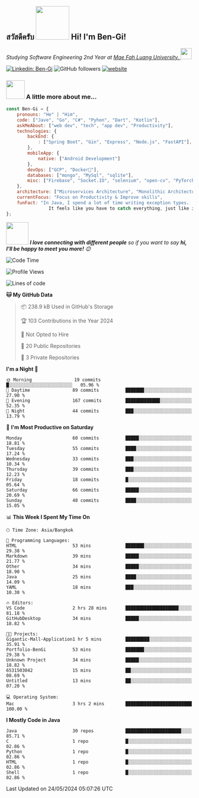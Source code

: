 <h2><p><a href="https://giphy.com/gifs/bread-L3nWlmgyqCeU8"></a></p>สวัสดีครับ <img src="https://media.giphy.com/media/L3nWlmgyqCeU8/giphy.gif" width="90" frameBorder="0" class="giphy-embed" allowFullScreen></img> Hi! I'm Ben-Gi!</h2>
<p><em>Studying Software Engineering 2nd Year at <a href="https://en.mfu.ac.th/home.html"> Mae Fah Luang University.
</a><img src="https://media.giphy.com/media/WUlplcMpOCEmTGBtBW/giphy.gif" width="30"> </em></p>


[![Linkedin: Ben-Gi](https://img.shields.io/badge/-BenGi-blue?style=flat-square&logo=Linkedin&logoColor=white&link=https://www.linkedin.com/in/nimit-tanbooutor-798139246/)](https://www.linkedin.com/in/nimit-tanbooutor-798139246/)
![GitHub followers](https://img.shields.io/github/followers/6531503042?label=Follow&style=social)
[![website](https://img.shields.io/badge/Website-46a2f1.svg?&style=flat-square&logo=Google-Chrome&logoColor=white&link=https://6531503042.github.io/Portfolio-BenGi/)](https://6531503042.github.io/Portfolio-BenGi/)

### <img src="https://media.giphy.com/media/VgCDAzcKvsR6OM0uWg/giphy.gif" width="50"> A little more about me...  

```javascript
const Ben-Gi = {
    pronouns: "He" | "Him",
    code: ["Jave", "Go", "C#", "Pyhon", "Dart", "Kotlin"],
    askMeAbout: ["web dev", "tech", "app dev", "Productivity"],
    technologies: {
        backEnd: {
            : ["Spring Boot", "Gin", "Express", "Node.js", "FastAPI"],
        },
        mobileApp: {
            native: ["Android Development"]
        },
        devOps: ["GCP", "Docker🐳"],
        databases: ["mongo", "MySql", "sqlite"],
        misc: ["Firebase", "Socket.IO", "selenium", "open-cv", "PyTorch"]
    },
    architecture: ["Microservices Architecture", "Monolithic Architecture", "Single page applications"],
    currentFocus: "Focus on Productivity & Improve skills",
    funFact: "In Java, I spend a lot of time writing exception types. 
                It feels like you have to catch everything, just like in baseball."
};
```

<img src="https://media.giphy.com/media/LnQjpWaON8nhr21vNW/giphy.gif" width="60"> <em><b>I love connecting with different people</b> so if you want to say <b>hi, I'll be happy to meet you more!</b> 😊</em>

<!--START_SECTION:waka-->
![Code Time](http://img.shields.io/badge/Code%20Time-3%20hrs%202%20mins-blue)

![Profile Views](http://img.shields.io/badge/Profile%20Views-234-blue)

![Lines of code](https://img.shields.io/badge/From%20Hello%20World%20I%27ve%20Written-1.1%20million%20lines%20of%20code-blue)

**🐱 My GitHub Data** 

> 📦 238.9 kB Used in GitHub's Storage 
 > 
> 🏆 103 Contributions in the Year 2024
 > 
> 🚫 Not Opted to Hire
 > 
> 📜 20 Public Repositories 
 > 
> 🔑 3 Private Repositories 
 > 
**I'm a Night 🦉** 

```text
🌞 Morning                19 commits          █░░░░░░░░░░░░░░░░░░░░░░░░   05.96 % 
🌆 Daytime                89 commits          ███████░░░░░░░░░░░░░░░░░░   27.90 % 
🌃 Evening                167 commits         █████████████░░░░░░░░░░░░   52.35 % 
🌙 Night                  44 commits          ███░░░░░░░░░░░░░░░░░░░░░░   13.79 % 
```
📅 **I'm Most Productive on Saturday** 

```text
Monday                   60 commits          █████░░░░░░░░░░░░░░░░░░░░   18.81 % 
Tuesday                  55 commits          ████░░░░░░░░░░░░░░░░░░░░░   17.24 % 
Wednesday                33 commits          ███░░░░░░░░░░░░░░░░░░░░░░   10.34 % 
Thursday                 39 commits          ███░░░░░░░░░░░░░░░░░░░░░░   12.23 % 
Friday                   18 commits          █░░░░░░░░░░░░░░░░░░░░░░░░   05.64 % 
Saturday                 66 commits          █████░░░░░░░░░░░░░░░░░░░░   20.69 % 
Sunday                   48 commits          ████░░░░░░░░░░░░░░░░░░░░░   15.05 % 
```


📊 **This Week I Spent My Time On** 

```text
🕑︎ Time Zone: Asia/Bangkok

💬 Programming Languages: 
HTML                     53 mins             ███████░░░░░░░░░░░░░░░░░░   29.38 % 
Markdown                 39 mins             █████░░░░░░░░░░░░░░░░░░░░   21.77 % 
Other                    34 mins             █████░░░░░░░░░░░░░░░░░░░░   18.90 % 
Java                     25 mins             ████░░░░░░░░░░░░░░░░░░░░░   14.09 % 
YAML                     18 mins             ███░░░░░░░░░░░░░░░░░░░░░░   10.30 % 

🔥 Editors: 
VS Code                  2 hrs 28 mins       ████████████████████░░░░░   81.18 % 
GitHubDesktop            34 mins             █████░░░░░░░░░░░░░░░░░░░░   18.82 % 

🐱‍💻 Projects: 
Gigantic-Mall-Application1 hr 5 mins         █████████░░░░░░░░░░░░░░░░   35.91 % 
Portfolio-BenGi          53 mins             ███████░░░░░░░░░░░░░░░░░░   29.38 % 
Unknown Project          34 mins             █████░░░░░░░░░░░░░░░░░░░░   18.82 % 
6531503042               15 mins             ██░░░░░░░░░░░░░░░░░░░░░░░   08.69 % 
Untitled                 13 mins             ██░░░░░░░░░░░░░░░░░░░░░░░   07.20 % 

💻 Operating System: 
Mac                      3 hrs 2 mins        █████████████████████████   100.00 % 
```

**I Mostly Code in Java** 

```text
Java                     30 repos            █████████████████████░░░░   85.71 % 
C                        1 repo              █░░░░░░░░░░░░░░░░░░░░░░░░   02.86 % 
Python                   1 repo              █░░░░░░░░░░░░░░░░░░░░░░░░   02.86 % 
HTML                     1 repo              █░░░░░░░░░░░░░░░░░░░░░░░░   02.86 % 
Shell                    1 repo              █░░░░░░░░░░░░░░░░░░░░░░░░   02.86 % 
```




 Last Updated on 24/05/2024 05:07:26 UTC
<!--END_SECTION:waka-->
